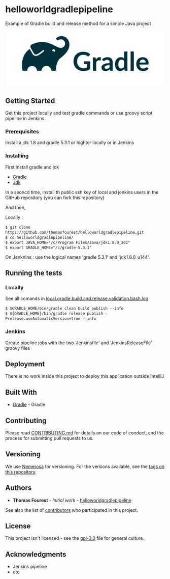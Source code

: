 # helloworldgradlepipeline

Example of Gradle build and release method for a simple Java project 

![alt text](https://github.com/thomasfourest/helloworldgradlepipeline/blob/master/Gradle_Logo.png)

## Getting Started

Get this project locally and test gradle commands or use groovy script pipeline in Jenkins. 

### Prerequisites

Install a jdk 1.8 and gradle 5.3.1 or highter locally or in Jenkins

### Installing

First install gradle and jdk

* [Gradle](https://gradle.org/)
* [Jdk](https://www.oracle.com/technetwork/java/javase/downloads/jdk8-downloads-2133151.html)

In a seoncd time, install th public ssh key of local and jenkins users in the GitHub repository (you can fork this repository)

And then,

Locally : 

```
$ git clone https://github.com/thomasfourest/helloworldgradlepipeline.git
$ cd helloworldgradlepipeline/
$ export JAVA_HOME="/c/Program Files/Java/jdk1.8.0_201"
$ export GRADLE_HOME="/c/gradle-5.3.1"
```

On Jenknins : use the logical names 'gradle 5.3.1' and 'jdk1.8.0_u144'. 


## Running the tests

### Locally

See all comands in [local.gradle.build.and.release.validation.bash.log](https://github.com/thomasfourest/helloworldgradlepipeline/blob/master/local.gradle.build.and.release.validation.bash.log)

```
$ $GRADLE_HOME/bin/gradle clean build publish --info
$ ${GRADLE_HOME}/bin/gradle release publish -Prelease.useAutomaticVersion=true --info
```

### Jenkins

Create pipeline jobs with the two 'Jenkinsfile' and 'JenkinsReleaseFile' groovy files


## Deployment

There is no work inside this project to deploy this application outside IntelliJ

## Built With

* [Gradle](https://docs.gradle.org/current/userguide/userguide.html) - Gradle

## Contributing

Please read [CONTRIBUTING.md](https://gist.github.com/PurpleBooth/b24679402957c63ec426) for details on our code of conduct, and the process for submitting pull requests to us.

## Versioning

We use [Nemerosa](https://github.com/nemerosa/versioning) for versioning. For the versions available, see the [tags on this repository](https://github.com/thomasfourest/helloworldgradlepipeline/tags). 

## Authors

* **Thomas Fourest** - *Initial work* - [helloworldgradlepipeline](https://github.com/thomasfourest/helloworldgradlepipeline)

See also the list of [contributors](https://github.com/thomasfourest/helloworldgradlepipeline/graphs/contributors) who participated in this project.

## License

This project isn't licensed - see the [gpl-3.0](https://www.gnu.org/licenses/gpl-3.0.html) file for general culture. 

## Acknowledgments

* Jenkins pipeline
* etc
